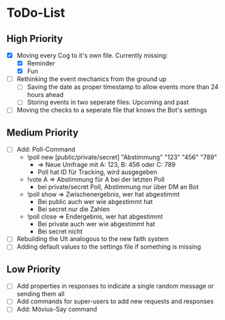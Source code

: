 # ToDo-List

## High Priority

- [x] Moving every Cog to it's own file. Currently missing:
  - [x] Reminder
  - [x] Fun
- [ ] Rethinking the event mechanics from the ground up
  - [ ] Saving the date as proper timestamp to allow events more than 24 hours ahead
  - [ ] Storing events in two seperate files: Upcoming and past
- [ ] Moving the checks to a seperate file that knows the Bot's settings

## Medium Priority

- [ ] Add: Poll-Command
  - !poll new \[public/private/secret\] "Abstimmung" "123" "456" "789"
    - => Neue Umfrage mit A: 123, B: 456 oder C: 789
    - Poll hat ID für Tracking, wird ausgegeben
  - !vote A => Abstimmung für A bei der letzten Poll
    - bei private/secret Poll, Abstimmung nur über DM an Bot
  - !poll show => Zwischenergebnis, wer hat abgestimmt
    - Bei public auch wer wie abgestimmt hat
    - Bei secret nur die Zahlen
  - !poll close => Endergebnis, wer hat abgestimmt
    - Bei private auch wer wie abgestimmt hat
    - Bei secret nicht
- [ ] Rebuilding the Ult analogous to the new faith system
- [ ] Adding default values to the settings file if something is missing

## Low Priority

- [ ] Add properties in responses to indicate a single random message or sending them all
- [ ] Add commands for super-users to add new requests and responses
- [ ] Add: Mövius-Say command
